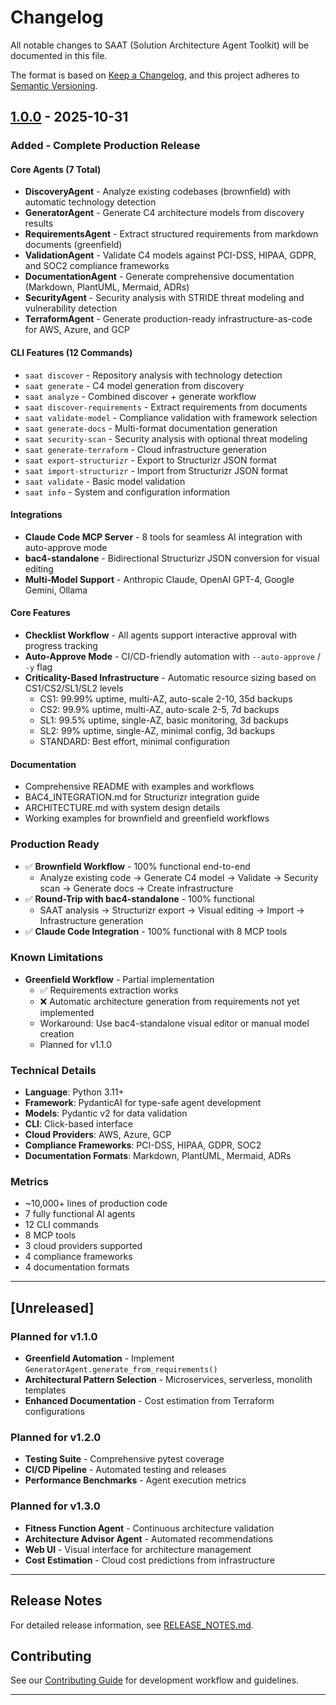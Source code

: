 # Changelog

All notable changes to SAAT (Solution Architecture Agent Toolkit) will be documented in this file.

The format is based on [Keep a Changelog](https://keepachangelog.com/en/1.0.0/),
and this project adheres to [Semantic Versioning](https://semver.org/spec/v2.0.0.html).

## [1.0.0] - 2025-10-31

### Added - Complete Production Release

#### Core Agents (7 Total)
- **DiscoveryAgent** - Analyze existing codebases (brownfield) with automatic technology detection
- **GeneratorAgent** - Generate C4 architecture models from discovery results
- **RequirementsAgent** - Extract structured requirements from markdown documents (greenfield)
- **ValidationAgent** - Validate C4 models against PCI-DSS, HIPAA, GDPR, and SOC2 compliance frameworks
- **DocumentationAgent** - Generate comprehensive documentation (Markdown, PlantUML, Mermaid, ADRs)
- **SecurityAgent** - Security analysis with STRIDE threat modeling and vulnerability detection
- **TerraformAgent** - Generate production-ready infrastructure-as-code for AWS, Azure, and GCP

#### CLI Features (12 Commands)
- `saat discover` - Repository analysis with technology detection
- `saat generate` - C4 model generation from discovery
- `saat analyze` - Combined discover + generate workflow
- `saat discover-requirements` - Extract requirements from documents
- `saat validate-model` - Compliance validation with framework selection
- `saat generate-docs` - Multi-format documentation generation
- `saat security-scan` - Security analysis with optional threat modeling
- `saat generate-terraform` - Cloud infrastructure generation
- `saat export-structurizr` - Export to Structurizr JSON format
- `saat import-structurizr` - Import from Structurizr JSON format
- `saat validate` - Basic model validation
- `saat info` - System and configuration information

#### Integrations
- **Claude Code MCP Server** - 8 tools for seamless AI integration with auto-approve mode
- **bac4-standalone** - Bidirectional Structurizr JSON conversion for visual editing
- **Multi-Model Support** - Anthropic Claude, OpenAI GPT-4, Google Gemini, Ollama

#### Core Features
- **Checklist Workflow** - All agents support interactive approval with progress tracking
- **Auto-Approve Mode** - CI/CD-friendly automation with `--auto-approve` / `-y` flag
- **Criticality-Based Infrastructure** - Automatic resource sizing based on CS1/CS2/SL1/SL2 levels
  - CS1: 99.99% uptime, multi-AZ, auto-scale 2-10, 35d backups
  - CS2: 99.9% uptime, multi-AZ, auto-scale 2-5, 7d backups
  - SL1: 99.5% uptime, single-AZ, basic monitoring, 3d backups
  - SL2: 99% uptime, single-AZ, minimal config, 3d backups
  - STANDARD: Best effort, minimal configuration

#### Documentation
- Comprehensive README with examples and workflows
- BAC4_INTEGRATION.md for Structurizr integration guide
- ARCHITECTURE.md with system design details
- Working examples for brownfield and greenfield workflows

### Production Ready
- ✅ **Brownfield Workflow** - 100% functional end-to-end
  - Analyze existing code → Generate C4 model → Validate → Security scan → Generate docs → Create infrastructure
- ✅ **Round-Trip with bac4-standalone** - 100% functional
  - SAAT analysis → Structurizr export → Visual editing → Import → Infrastructure generation
- ✅ **Claude Code Integration** - 100% functional with 8 MCP tools

### Known Limitations
- **Greenfield Workflow** - Partial implementation
  - ✅ Requirements extraction works
  - ❌ Automatic architecture generation from requirements not yet implemented
  - Workaround: Use bac4-standalone visual editor or manual model creation
  - Planned for v1.1.0

### Technical Details
- **Language**: Python 3.11+
- **Framework**: PydanticAI for type-safe agent development
- **Models**: Pydantic v2 for data validation
- **CLI**: Click-based interface
- **Cloud Providers**: AWS, Azure, GCP
- **Compliance Frameworks**: PCI-DSS, HIPAA, GDPR, SOC2
- **Documentation Formats**: Markdown, PlantUML, Mermaid, ADRs

### Metrics
- ~10,000+ lines of production code
- 7 fully functional AI agents
- 12 CLI commands
- 8 MCP tools
- 3 cloud providers supported
- 4 compliance frameworks
- 4 documentation formats

---

## [Unreleased]

### Planned for v1.1.0
- **Greenfield Automation** - Implement `GeneratorAgent.generate_from_requirements()`
- **Architectural Pattern Selection** - Microservices, serverless, monolith templates
- **Enhanced Documentation** - Cost estimation from Terraform configurations

### Planned for v1.2.0
- **Testing Suite** - Comprehensive pytest coverage
- **CI/CD Pipeline** - Automated testing and releases
- **Performance Benchmarks** - Agent execution metrics

### Planned for v1.3.0
- **Fitness Function Agent** - Continuous architecture validation
- **Architecture Advisor Agent** - Automated recommendations
- **Web UI** - Visual interface for architecture management
- **Cost Estimation** - Cloud cost predictions from infrastructure

---

## Release Notes

For detailed release information, see [RELEASE_NOTES.md](RELEASE_NOTES.md).

## Contributing

See our [Contributing Guide](CONTRIBUTING.md) for development workflow and guidelines.

---

[1.0.0]: https://github.com/DavidROliverBA/SAAT/releases/tag/v1.0.0
